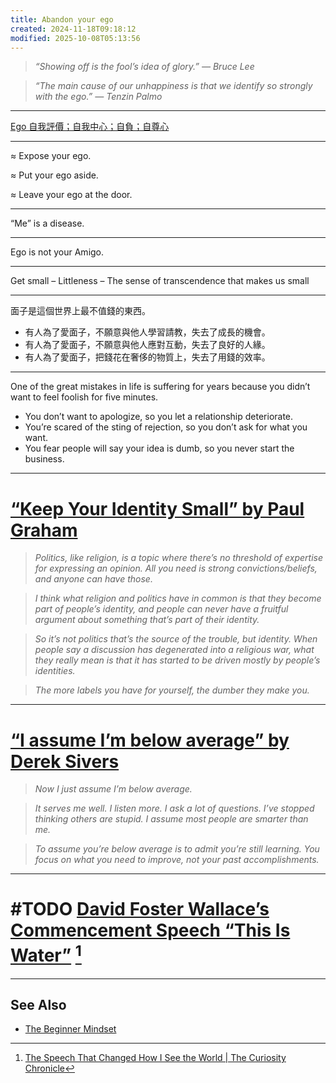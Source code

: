```yaml
---
title: Abandon your ego
created: 2024-11-18T09:18:12
modified: 2025-10-08T05:13:56
---
```


> _“Showing off is the fool’s idea of glory.” — Bruce Lee_

> _“The main cause of our unhappiness is that we identify so strongly with the ego.” — Tenzin Palmo_

---

[Ego 自我評價；自我中心；自負；自尊心](https://dictionary.cambridge.org/zht/%E8%A9%9E%E5%85%B8/%E8%8B%B1%E8%AA%9E-%E6%BC%A2%E8%AA%9E-%E7%B9%81%E9%AB%94/ego)

---

≈ Expose your ego.

≈ Put your ego aside.

≈ Leave your ego at the door.

---

“Me” is a disease.

---

Ego is not your Amigo.

---

Get small – Littleness – The sense of transcendence that makes us small

---

面子是這個世界上最不值錢的東西。

* 有人為了愛面子，不願意與他人學習請教，失去了成長的機會。
* 有人為了愛面子，不願意與他人應對互動，失去了良好的人緣。
* 有人為了愛面子，把錢花在奢侈的物質上，失去了用錢的效率。

---

One of the great mistakes in life is suffering for years because you didn’t want to feel foolish for five minutes.

* You don’t want to apologize, so you let a relationship deteriorate.
* You’re scared of the sting of rejection, so you don’t ask for what you want.
* You fear people will say your idea is dumb, so you never start the business.

---

# [“Keep Your Identity Small” by Paul Graham](https://paulgraham.com/identity.html)

> _Politics, like religion, is a topic where there’s no threshold of expertise for expressing an opinion. All you need is strong convictions/beliefs, and anyone can have those._

> _I think what religion and politics have in common is that they become part of people’s identity, and people can never have a fruitful argument about something that’s part of their identity._

> _So it’s not politics that’s the source of the trouble, but identity. When people say a discussion has degenerated into a religious war, what they really mean is that it has started to be driven mostly by people’s identities._

> _The more labels you have for yourself, the dumber they make you._

---

# [“I assume I’m below average” by Derek Sivers](https://sive.rs/below-average)

> _Now I just assume I’m below average._

> _It serves me well. I listen more. I ask a lot of questions. I’ve stopped thinking others are stupid. I assume most people are smarter than me._

> _To assume you’re below average is to admit you’re still learning. You focus on what you need to improve, not your past accomplishments._

---

# #TODO [David Foster Wallace’s Commencement Speech “This Is Water”](https://fs.blog/david-foster-wallace-this-is-water/) [^1]

---

## See Also

* [The Beginner Mindset](the-beginner-mindset.md)

[^1]: [The Speech That Changed How I See the World \| The Curiosity Chronicle](https://www.sahilbloom.com/newsletter/the-speech-that-changed-how-i-see-the-world)
